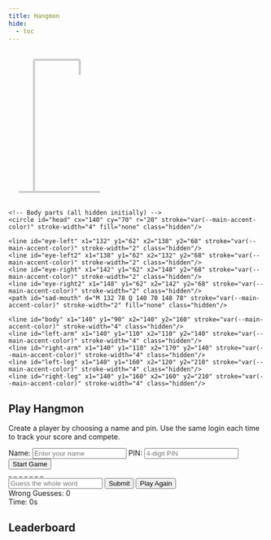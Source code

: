 ```yaml
---
title: Hangmon
hide:
  - toc
---
```


<div class="hangmon-container">

  <!-- Left Column: Image + Message box -->
  <div class="hangmon-left-column">
    <div class="image-placeholder">
      <!-- Put your image here -->
<div class="image-placeholder">
  <svg id="hangmon-svg" width="200" height="300" viewBox="0 0 200 300" xmlns="http://www.w3.org/2000/svg">
    <!-- Gallows -->
    <line x1="20" y1="280" x2="180" y2="280" stroke="#ccc" stroke-width="4"/>
    <line x1="50" y1="280" x2="50" y2="20" stroke="#ccc" stroke-width="4"/>
    <line x1="50" y1="20" x2="140" y2="20" stroke="#ccc" stroke-width="4"/>
    <line x1="140" y1="20" x2="140" y2="50" stroke="#ccc" stroke-width="4"/>

    <!-- Body parts (all hidden initially) -->
    <circle id="head" cx="140" cy="70" r="20" stroke="var(--main-accent-color)" stroke-width="4" fill="none" class="hidden"/>

    <line id="eye-left" x1="132" y1="62" x2="138" y2="68" stroke="var(--main-accent-color)" stroke-width="2" class="hidden"/>
    <line id="eye-left2" x1="138" y1="62" x2="132" y2="68" stroke="var(--main-accent-color)" stroke-width="2" class="hidden"/>
    <line id="eye-right" x1="142" y1="62" x2="148" y2="68" stroke="var(--main-accent-color)" stroke-width="2" class="hidden"/>
    <line id="eye-right2" x1="148" y1="62" x2="142" y2="68" stroke="var(--main-accent-color)" stroke-width="2" class="hidden"/>
    <path id="sad-mouth" d="M 132 78 Q 140 70 148 78" stroke="var(--main-accent-color)" stroke-width="2" fill="none" class="hidden"/>

    <line id="body" x1="140" y1="90" x2="140" y2="160" stroke="var(--main-accent-color)" stroke-width="4" class="hidden"/>
    <line id="left-arm" x1="140" y1="110" x2="110" y2="140" stroke="var(--main-accent-color)" stroke-width="4" class="hidden"/>
    <line id="right-arm" x1="140" y1="110" x2="170" y2="140" stroke="var(--main-accent-color)" stroke-width="4" class="hidden"/>
    <line id="left-leg" x1="140" y1="160" x2="120" y2="210" stroke="var(--main-accent-color)" stroke-width="4" class="hidden"/>
    <line id="right-leg" x1="140" y1="160" x2="160" y2="210" stroke="var(--main-accent-color)" stroke-width="4" class="hidden"/>
    
  </svg>
</div>
    </div>
    <div id="message-box" class="message-box hidden" role="alert" aria-live="polite"></div>
  </div>

  <!-- Middle Column: Login or Game -->
  <div class="hangmon-middle-column">
    <!-- Login / Start Screen -->
    <div class="hangmon-login" id="login-screen">
      <h2>Play Hangmon</h2>
      <p class="hangmon-description">
        Create a player by choosing a name and pin. Use the same login each time to track your score and compete.
      </p>
      <label>
        Name:
        <input type="text" id="player-name" maxlength="20" placeholder="Enter your name" autocomplete="off" />
      </label>
      <label>
        PIN:
        <input type="password" id="player-pin" maxlength="4" placeholder="4-digit PIN" autocomplete="off" />
      </label>
      <button id="start-game">Start Game</button>
    </div>
    <!-- Game Area (hidden until game starts) -->
    <div id="hangmon-game-wrapper" class="hidden">
      <div id="hangmon-game">
        <div id="word-display" aria-live="polite" aria-label="Word to guess">_ _ _ _ _ _ _</div>
        <div id="letter-buttons" aria-label="Letter choices" role="group" aria-describedby="instructions">
          <!-- Letter buttons dynamically generated here -->
        </div>
        <input
          type="text"
          id="guess-word"
          placeholder="Guess the whole word"
          maxlength="30"
          aria-label="Guess the whole word"
          autocomplete="off"
          spellcheck="false"
        />
        <button id="submit-guess">Submit</button>
        <button id="restart-game" class="hidden">Play Again</button>
        <div class="game-info" aria-live="polite">
          <div>Wrong Guesses: <span id="wrong-count">0</span></div>
          <div>Time: <span id="game-timer">0s</span></div>
        </div>
      </div>
    </div>

  </div>

  <!-- Right Column: Leaderboard -->
  <div id="leaderboard-wrapper" class="hangmon-right-column" aria-label="Leaderboard">
    <h2>Leaderboard</h2>
    <ul id="leaderboard">
      <!-- Leaderboard entries dynamically inserted here -->
    </ul>
  </div>

</div>

<link rel="stylesheet" href="/many/assets/css/utilities/games/hangmon/hangmon.css" />
<script type="module" src="/many/assets/js/utilities/games/hangmon/hangmon.js"></script>
